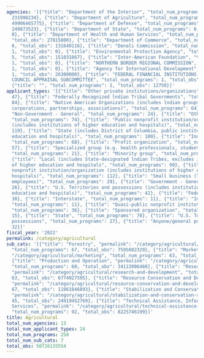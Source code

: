```yaml
---
agencies: '[{"title": "Department of the Interior", "total_num_programs": 23, "total_obs":
  231998234}, {"title": "Department of Agriculture", "total_num_programs": 206, "total_obs":
  49906465775}, {"title": "Department of Defense", "total_num_programs": 5, "total_obs":
  249873523}, {"title": "Department of State", "total_num_programs": 6, "total_obs":
  0}, {"title": "Department of Health and Human Services", "total_num_programs": 1,
  "total_obs": 27815800}, {"title": "Department of Commerce", "total_num_programs":
  6, "total_obs": 131640116}, {"title": "Denali Commission", "total_num_programs":
  1, "total_obs": 0}, {"title": "Environmental Protection Agency", "total_num_programs":
  5, "total_obs": 151031867}, {"title": "Inter-American Foundation", "total_num_programs":
  1, "total_obs": 0}, {"title": "NORTHERN BORDER REGIONAL COMMISSION", "total_num_programs":
  1, "total_obs": 0}, {"title": "Agency for International Development", "total_num_programs":
  1, "total_obs": 26300000}, {"title": "FEDERAL FINANCIAL INSTITUTIONS EXAMINATION
  COUNCIL APPRAISAL SUBCOMMITTEE", "total_num_programs": 1, "total_obs": 997489},
  {"title": "", "total_num_programs": 1, "total_obs": 12750}]'
applicant_types: '[{"title": "Other private institutions/organizations", "total_num_programs":
  47}, {"title": "Federally Recognized lndian Tribal Governments", "total_num_programs":
  84}, {"title": "Native American Organizations (includes lndian groups, cooperatives,
  corporations, partnerships, associations)", "total_num_programs": 64}, {"title":
  "Non-Government - General", "total_num_programs": 24}, {"title": "Other public institution/organization",
  "total_num_programs": 74}, {"title": "Public nonprofit institution/organization
  (includes institutions of higher education and hospitals)", "total_num_programs":
  119}, {"title": "State (includes District of Columbia, public institutions of higher
  education and hospitals)", "total_num_programs": 100}, {"title": "Individual/Family",
  "total_num_programs": 68}, {"title": "Profit organization", "total_num_programs":
  57}, {"title": "Specialized group (e.g. health professionals, students, veterans)",
  "total_num_programs": 21}, {"title": "Minority group", "total_num_programs": 24},
  {"title": "Local (includes State-designated lndian Tribes, excludes institutions
  of higher education and hospitals", "total_num_programs": 99}, {"title": "Private
  nonprofit institution/organization (includes institutions of higher education and
  hospitals)", "total_num_programs": 112}, {"title": "Small business (less than 500
  employees)", "total_num_programs": 29}, {"title": "Government - General", "total_num_programs":
  26}, {"title": "U.S. Territories and possessions (includes institutions of higher
  education and hospitals)", "total_num_programs": 42}, {"title": "Federal", "total_num_programs":
  38}, {"title": "Interstate", "total_num_programs": 11}, {"title": "Intrastate",
  "total_num_programs": 11}, {"title": "Quasi-public nonprofit institution/organization",
  "total_num_programs": 36}, {"title": "Sponsored organization", "total_num_programs":
  15}, {"title": "State", "total_num_programs": 78}, {"title": "U.S. Territories and
  possessions", "total_num_programs": 27}, {"title": "Anyone/general public", "total_num_programs":
  32}]'
fiscal_year: '2022'
permalink: /category/agricultural
sub_cats: '[{"title": "Forestry", "permalink": "/category/agricultural/forestry",
  "total_num_programs": 67, "total_obs": 7595602329}, {"title": "Marketing", "permalink":
  "/category/agricultural/marketing", "total_num_programs": 63, "total_obs": 6453894878},
  {"title": "Production and Operation", "permalink": "/category/agricultural/production-and-operation",
  "total_num_programs": 60, "total_obs": 34113986468}, {"title": "Research and Development",
  "permalink": "/category/agricultural/research-and-development", "total_num_programs":
  63, "total_obs": 6774927595}, {"title": "Resource Conservation and Development",
  "permalink": "/category/agricultural/resource-conservation-and-development", "total_num_programs":
  67, "total_obs": 11061846893}, {"title": "Stabilization and Conservation Service",
  "permalink": "/category/agricultural/stabilization-and-conservation-service", "total_num_programs":
  45, "total_obs": 24919452769}, {"title": "Technical Assistance, Information and
  Services", "permalink": "/category/agricultural/technical-assistance--information-and-services",
  "total_num_programs": 92, "total_obs": 8225746199}]'
title: Agricultural
total_num_agencies: 13
total_num_applicant_types: 24
total_num_programs: 258
total_num_sub_cats: 7
total_obs: 50726135554
---
```

